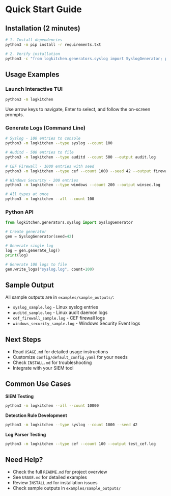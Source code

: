 # Quick Start Guide

## Installation (2 minutes)

```bash
# 1. Install dependencies
python3 -m pip install -r requirements.txt

# 2. Verify installation
python3 -c "from logkitchen.generators.syslog import SyslogGenerator; print('Ready to go!')"
```

## Usage Examples

### Launch Interactive TUI

```bash
python3 -m logkitchen
```

Use arrow keys to navigate, Enter to select, and follow the on-screen prompts.

### Generate Logs (Command Line)

```bash
# Syslog - 100 entries to console
python3 -m logkitchen --type syslog --count 100

# Auditd - 500 entries to file
python3 -m logkitchen --type auditd --count 500 --output audit.log

# CEF Firewall - 1000 entries with seed
python3 -m logkitchen --type cef --count 1000 --seed 42 --output firewall.log

# Windows Security - 200 entries
python3 -m logkitchen --type windows --count 200 --output winsec.log

# All types at once
python3 -m logkitchen --all --count 100
```

### Python API

```python
from logkitchen.generators.syslog import SyslogGenerator

# Create generator
gen = SyslogGenerator(seed=42)

# Generate single log
log = gen.generate_log()
print(log)

# Generate 100 logs to file
gen.write_logs("syslog.log", count=100)
```

## Sample Output

All sample outputs are in `examples/sample_outputs/`:
- `syslog_sample.log` - Linux syslog entries
- `auditd_sample.log` - Linux audit daemon logs
- `cef_firewall_sample.log` - CEF firewall logs
- `windows_security_sample.log` - Windows Security Event logs

## Next Steps

- Read `USAGE.md` for detailed usage instructions
- Customize `config/default_config.yaml` for your needs
- Check `INSTALL.md` for troubleshooting
- Integrate with your SIEM tool

## Common Use Cases

**SIEM Testing**
```bash
python3 -m logkitchen --all --count 10000
```

**Detection Rule Development**
```bash
python3 -m logkitchen --type syslog --count 1000 --seed 42
```

**Log Parser Testing**
```bash
python3 -m logkitchen --type cef --count 100 --output test_cef.log
```

## Need Help?

- Check the full `README.md` for project overview
- See `USAGE.md` for detailed examples
- Review `INSTALL.md` for installation issues
- Check sample outputs in `examples/sample_outputs/`
